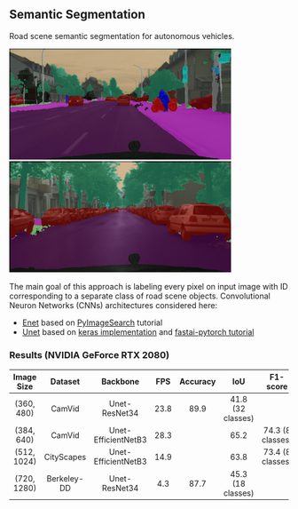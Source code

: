 ## Semantic Segmentation
Road scene semantic segmentation for autonomous vehicles.

<img src="https://github.com/RuslanAgishev/robot_scene_understanding/blob/master/Semantic_Segmentation/ENet/output/munich_seg_output.png" width="400" /> <img src="https://github.com/RuslanAgishev/robot_scene_understanding/blob/master/Semantic_Segmentation/ENet/output/example_02_seg_output.png" width="400" />

The main goal of this approach is labeling every pixel on input image with ID
corresponding to a separate class of road scene objects.
Convolutional Neuron Networks (CNNs) architectures considered here:
- [Enet](https://arxiv.org/abs/1606.02147) based on [PyImageSearch](https://www.pyimagesearch.com/2018/09/03/semantic-segmentation-with-opencv-and-deep-learning/) tutorial
- [Unet](https://arxiv.org/abs/1505.04597) based on [keras implementation](https://github.com/qubvel/segmentation_models) and [fastai-pytorch tutorial](https://course.fast.ai/videos/?lesson=3)

### Results (NVIDIA GeForce RTX 2080)
| Image Size | Dataset     | Backbone             | FPS  | Accuracy |IoU   | F1-score | Pipeline
|:----------:|:-----------:|:--------------------:|:----:|:--------:|:----:|:--------:|:--------:|
| (360, 480) | CamVid      | Unet-ResNet34        | 23.8 | 89.9     | 41.8 (32 classes) |          | [jupyter](https://github.com/RuslanAgishev/robot_scene_understanding/blob/master/Semantic_Segmentation/UNet/fastai/fastai_camvid.ipynb)
| (384, 640) | CamVid      | Unet-EfficientNetB3  | 28.3 |          | 65.2 | 74.3 (8 classes) | [jupyter](https://github.com/RuslanAgishev/robot_scene_understanding/blob/master/Semantic_Segmentation/UNet/keras/multiclass_segmentation_camvid.ipynb)
| (512, 1024)| CityScapes  | Unet-EfficientNetB3  | 14.9 |          | 63.8 | 73.4 (8 classes) | [jupyter](https://github.com/RuslanAgishev/robot_scene_understanding/blob/master/Semantic_Segmentation/UNet/keras/multiclass_segmentation_cityscapes.ipynb)
| (720, 1280)| Berkeley-DD | Unet-ResNet34        | 4.3  | 87.7     | 45.3 (18 classes) |          | [jupyter](https://github.com/RuslanAgishev/robot_scene_understanding/blob/master/Semantic_Segmentation/UNet/fastai/fastai_berkeley.ipynb)
